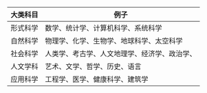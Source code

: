 |大类科目|例子|
| ----------- | -----------------|
|形式科学|数学、统计学、计算机科学、系统科学|
|自然科学|物理学、化学、生物学、地球科学、太空科学
|社会科学|人类学、考古学、人文地理学、经济学、政治学、|心理学、社会学|
|人文学科|艺术、文学、哲学、历史、语言|
|应用科学|工程学、医学、健康科学、建筑学|

